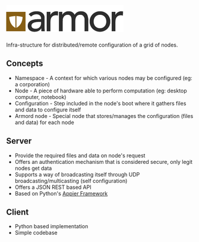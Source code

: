 # ![Armor](res/logo.png)

Infra-structure for distributed/remote configuration of a grid of nodes.

## Concepts

* Namespace - A context for which various nodes may be configured (eg: a corporation)
* Node - A piece of hardware able to perform computation (eg: desktop computer, notebook)
* Configuration - Step included in the node's boot where it gathers files and data to configure itself
* Armord node - Special node that stores/manages the configuration (files and data) for each node

## Server

* Provide the required files and data on node's request
* Offers an authentication mechanism that is considered secure, only legit nodes get data
* Supports a way of broadcasting itself through UDP broadcasting/multicasting (self configuration)
* Offers a JSON REST based API
* Based on Python's [Appier Framework](http://appier.hive.pt)

## Client

* Python based implementation
* Simple codebase
